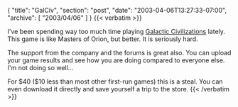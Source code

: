 {
  "title": "GalCiv",
  "section": "post",
  "date": "2003-04-06T13:27:33-07:00",
  "archive": [
    "2003/04/06"
  ]
}
{{< verbatim >}}
<p>I've been spending way too much time playing <a href="http://www.galciv.com">Galactic Civilizations</a> lately.  This game is like Masters of Orion, but better.  It is seriously hard.
<p>The support from the company and the forums is great also.  You can upload your game results and see how you are doing compared to everyone else.  I'm not doing so well...
<p>For $40 ($10 less than most other first-run games) this is a steal.  You can even download it directly and save yourself a trip to the store.
{{< /verbatim >}}
